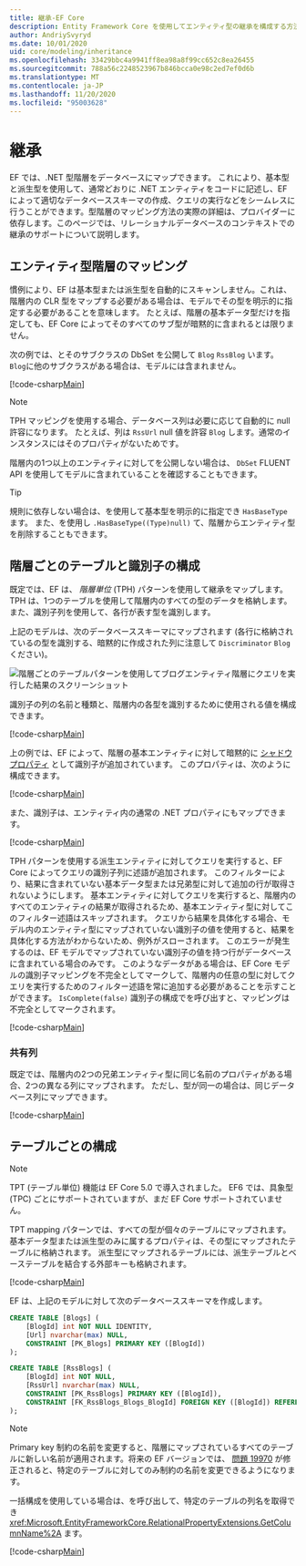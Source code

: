 ```yaml
---
title: 継承-EF Core
description: Entity Framework Core を使用してエンティティ型の継承を構成する方法
author: AndriySvyryd
ms.date: 10/01/2020
uid: core/modeling/inheritance
ms.openlocfilehash: 33429bbc4a9941ff8ea98a8f99cc652c8ea26455
ms.sourcegitcommit: 788a56c2248523967b846bcca0e98c2ed7ef0d6b
ms.translationtype: MT
ms.contentlocale: ja-JP
ms.lasthandoff: 11/20/2020
ms.locfileid: "95003628"
---
```

# <a name="inheritance"></a>継承

EF では、.NET 型階層をデータベースにマップできます。 これにより、基本型と派生型を使用して、通常どおりに .NET エンティティをコードに記述し、EF によって適切なデータベーススキーマの作成、クエリの実行などをシームレスに行うことができます。型階層のマッピング方法の実際の詳細は、プロバイダーに依存します。このページでは、リレーショナルデータベースのコンテキストでの継承のサポートについて説明します。

## <a name="entity-type-hierarchy-mapping"></a>エンティティ型階層のマッピング

慣例により、EF は基本型または派生型を自動的にスキャンしません。これは、階層内の CLR 型をマップする必要がある場合は、モデルでその型を明示的に指定する必要があることを意味します。 たとえば、階層の基本データ型だけを指定しても、EF Core によってそのすべてのサブ型が暗黙的に含まれるとは限りません。

次の例では、とそのサブクラスの DbSet を公開して `Blog` `RssBlog` います。 `Blog`に他のサブクラスがある場合は、モデルには含まれません。

[!code-csharp[Main](../../../samples/core/Modeling/Conventions/InheritanceDbSets.cs?name=InheritanceDbSets&highlight=3-4)]

> [!NOTE]
> TPH マッピングを使用する場合、データベース列は必要に応じて自動的に null 許容になります。 たとえば、列は `RssUrl` null 値を許容 `Blog` します。通常のインスタンスにはそのプロパティがないためです。

階層内の1つ以上のエンティティに対してを公開しない場合は、 `DbSet` FLUENT API を使用してモデルに含まれていることを確認することもできます。

> [!TIP]
> 規則に依存しない場合は、を使用して基本型を明示的に指定でき `HasBaseType` ます。 また、を使用し `.HasBaseType((Type)null)` て、階層からエンティティ型を削除することもできます。

## <a name="table-per-hierarchy-and-discriminator-configuration"></a>階層ごとのテーブルと識別子の構成

既定では、EF は、 *階層単位* (TPH) パターンを使用して継承をマップします。 TPH は、1つのテーブルを使用して階層内のすべての型のデータを格納します。また、識別子列を使用して、各行が表す型を識別します。

上記のモデルは、次のデータベーススキーマにマップされます (各行に格納されているの型を識別する、暗黙的に作成された列に注意して `Discriminator` `Blog` ください)。

![階層ごとのテーブルパターンを使用してブログエンティティ階層にクエリを実行した結果のスクリーンショット](_static/inheritance-tph-data.png)

識別子の列の名前と種類と、階層内の各型を識別するために使用される値を構成できます。

[!code-csharp[Main](../../../samples/core/Modeling/FluentAPI/DiscriminatorConfiguration.cs?name=DiscriminatorConfiguration&highlight=4-6)]

上の例では、EF によって、階層の基本エンティティに対して暗黙的に [シャドウプロパティ](xref:core/modeling/shadow-properties) として識別子が追加されています。 このプロパティは、次のように構成できます。

[!code-csharp[Main](../../../samples/core/Modeling/FluentAPI/DiscriminatorPropertyConfiguration.cs?name=DiscriminatorPropertyConfiguration&highlight=4-5)]

また、識別子は、エンティティ内の通常の .NET プロパティにもマップできます。

[!code-csharp[Main](../../../samples/core/Modeling/FluentAPI/NonShadowDiscriminator.cs?name=NonShadowDiscriminator&highlight=4)]

TPH パターンを使用する派生エンティティに対してクエリを実行すると、EF Core によってクエリの識別子列に述語が追加されます。 このフィルターにより、結果に含まれていない基本データ型または兄弟型に対して追加の行が取得されないようにします。 基本エンティティに対してクエリを実行すると、階層内のすべてのエンティティの結果が取得されるため、基本エンティティ型に対してこのフィルター述語はスキップされます。 クエリから結果を具体化する場合、モデル内のエンティティ型にマップされていない識別子の値を使用すると、結果を具体化する方法がわからないため、例外がスローされます。 このエラーが発生するのは、EF モデルでマップされていない識別子の値を持つ行がデータベースに含まれている場合のみです。 このようなデータがある場合は、EF Core モデルの識別子マッピングを不完全としてマークして、階層内の任意の型に対してクエリを実行するためのフィルター述語を常に追加する必要があることを示すことができます。 `IsComplete(false)` 識別子の構成でを呼び出すと、マッピングは不完全としてマークされます。

[!code-csharp[Main](../../../samples/core/Modeling/FluentAPI/DiscriminatorMappingIncomplete.cs?name=DiscriminatorMappingIncomplete&highlight=5)]

### <a name="shared-columns"></a>共有列

既定では、階層内の2つの兄弟エンティティ型に同じ名前のプロパティがある場合、2つの異なる列にマップされます。 ただし、型が同一の場合は、同じデータベース列にマップできます。

[!code-csharp[Main](../../../samples/core/Modeling/FluentAPI/SharedTPHColumns.cs?name=SharedTPHColumns&highlight=9,13)]

## <a name="table-per-type-configuration"></a>テーブルごとの構成

> [!NOTE]
> TPT (テーブル単位) 機能は EF Core 5.0 で導入されました。 EF6 では、具象型 (TPC) ごとにサポートされていますが、まだ EF Core サポートされていません。

TPT mapping パターンでは、すべての型が個々のテーブルにマップされます。 基本データ型または派生型のみに属するプロパティは、その型にマップされたテーブルに格納されます。 派生型にマップされるテーブルには、派生テーブルとベーステーブルを結合する外部キーも格納されます。

[!code-csharp[Main](../../../samples/core/Modeling/FluentAPI/TPTConfiguration.cs?name=TPTConfiguration)]

EF は、上記のモデルに対して次のデータベーススキーマを作成します。

```sql
CREATE TABLE [Blogs] (
    [BlogId] int NOT NULL IDENTITY,
    [Url] nvarchar(max) NULL,
    CONSTRAINT [PK_Blogs] PRIMARY KEY ([BlogId])
);

CREATE TABLE [RssBlogs] (
    [BlogId] int NOT NULL,
    [RssUrl] nvarchar(max) NULL,
    CONSTRAINT [PK_RssBlogs] PRIMARY KEY ([BlogId]),
    CONSTRAINT [FK_RssBlogs_Blogs_BlogId] FOREIGN KEY ([BlogId]) REFERENCES [Blogs] ([BlogId]) ON DELETE NO ACTION
);
```

> [!NOTE]
> Primary key 制約の名前を変更すると、階層にマップされているすべてのテーブルに新しい名前が適用されます。将来の EF バージョンでは、 [問題 19970](https://github.com/dotnet/efcore/issues/19970) が修正されると、特定のテーブルに対してのみ制約の名前を変更できるようになります。

一括構成を使用している場合は、を呼び出して、特定のテーブルの列名を取得でき <xref:Microsoft.EntityFrameworkCore.RelationalPropertyExtensions.GetColumnName%2A> ます。

[!code-csharp[Main](../../../samples/core/Modeling/FluentAPI/TPTConfiguration.cs?name=Metadata&highlight=10)]
